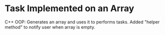 # Task Implemented on an Array

C++ OOP: Generates an array and uses it to performs tasks. Added "helper method" to notify user when array is empty.
